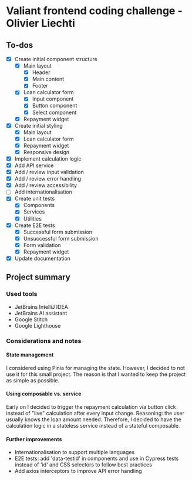# Valiant frontend coding challenge - Olivier Liechti

## To-dos

- [x] Create initial component structure
  - [x] Main layout
    - [x] Header
    - [x] Main content
    - [x] Footer
  - [x] Loan calculator form
    - [x] Input component
    - [x] Button component
    - [x] Select component
  - [x] Repayment widget
- [x] Create initial styling
  - [x] Main layout
  - [x] Loan calculator form
  - [x] Repayment widget
  - [x] Responsive design
- [x] Implement calculation logic
- [x] Add API service
- [x] Add / review input validation
- [x] Add / review error handling
- [x] Add / review accessibility
- [ ] Add internationalisation
- [x] Create unit tests
  - [x] Components
  - [x] Services
  - [x] Utilities
- [x] Create E2E tests
  - [x] Successful form submission
  - [x] Unsuccessful form submission
  - [x] Form validation
  - [x] Repayment widget
- [x] Update documentation

## Project summary

### Used tools

- JetBrains IntelliJ IDEA
- JetBrains AI assistant
- Google Stitch
- Google Lighthouse

### Considerations and notes

#### State management

I considered using Pinia for managing the state. However, I decided to not use it for this small project. The reason is that I wanted to keep the project as simple as possible.

#### Using composable vs. service

Early on I decided to trigger the repayment calculation via button click instead of "live" calculation after every input change. Reasoning: the user usually knows the loan amount needed. Therefore, I decided to have the calculation logic in a stateless service instead of a stateful composable.

#### Further improvements

- Internationalisation to support multiple languages
- E2E tests: add 'data-testid' in components and use in Cypress tests instead of 'id' and CSS selectors to follow best practices
- Add axios interceptors to improve API error handling
